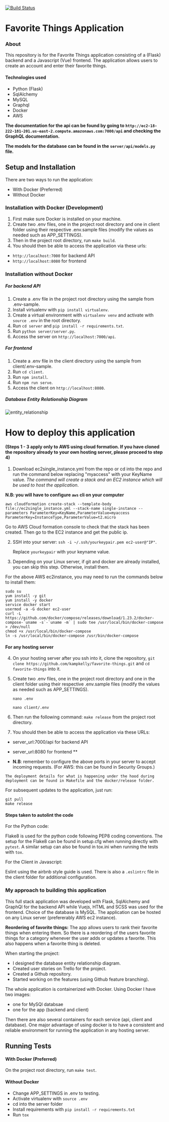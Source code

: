 [![Build Status](https://travis-ci.com/kampkelly/favorite-things.svg?branch=develop)](https://travis-ci.com/kampkelly/favorite-things)

# Favorite Things Application

### About

This repository is for the Favorite Things application consisting of a  (Flask) backend and a Javascript (Vue) frontend. The application allows users to create an account and enter their favorite things.

#### Technologies used

- Python (Flask)
- SqlAlchemy
- MySQL
- Graphql
- Docker
- AWS

**The documentation for the api can be found by going to `http://ec2-18-222-181-201.us-east-2.compute.amazonaws.com:7000/api` and checking the GraphQL documentation.**

**The models for the database can be found in the `server/api/models.py` file.**

## Setup and Installation

There are two ways to run the application:

- With Docker (Preferred)
- Without Docker

### Installation with Docker (Development)

1. First make sure Docker is installed on your machine.
2. Create two .env files, one in the project root directory and one in client folder using their respective .env.sample files (modify the values as needed such as APP_SETTINGS).
3. Then in the project root directory, run `make build`.
4. You should then be able to access the application via these urls:

- `http://localhost:7000` for backend API
- `http://localhost:8080` for frontend

### Installation without Docker

##### For backend API

1. Create a .env file in the project root directory using the sample from .env-sample.
2. Install virtualenv with `pip install virtualenv`.
3. Create a virtual environment with `virtualenv venv` and activate with `source .env` in the root directory.
4. Run `cd server` and `pip install -r requirements.txt`.
5. Run `python server/server.py`.
6. Access the server on `http://localhost:7000/api`.

##### For frontend

1. Create a .env file in the client directory using the sample from client/.env-sample.
2. Run `cd client`.
3. Run `npm install`.
4. Run `npm run serve`.
5. Access the client on `http://localhost:8080`.

##### Database Entity Relationship Diagram

![entity_relationship](entity_relationship_diagram.png)

# How to deploy this application

#### (Steps 1 - 3 apply only to AWS using cloud formation. If you have cloned the repository already to your own hosting server, please proceed to step 4)

1. Download ec2single_instance.yml from the repo or cd into the repo and run the command below replacing "myaccess" with your KeyName value. *The command will create a stack and an EC2 instance which will be used to host the application*.

**N.B: you will have to configure `aws` cli on your computer**

```
aws cloudformation create-stack --template-body file://ec2single_instance.yml --stack-name single-instance --parameters ParameterKey=KeyName,ParameterValue=myaccess ParameterKey=InstanceType,ParameterValue=t2.micro
```

Go to AWS Cloud formation console to check that the stack has been created. Then go to the EC2 instance and get the public ip.

2. SSH into your server: `ssh -i ~/.ssh/yourkeypair.pem ec2-user@"IP"`.

    Replace `yourkeypair` with your keyname value.

3. Depending on your Linux server, if git and docker are already installed, you can skip this step. Otherwise, install them.

For the above AWS ec2instance, you may need to run the commands below to install them:

 ```
sudo su
yum install -y git
yum install -y docker
service docker start
usermod -a -G docker ec2-user
curl -L https://github.com/docker/compose/releases/download/1.23.2/docker-compose-`uname -s`-`uname -m` | sudo tee /usr/local/bin/docker-compose > /dev/null
chmod +x /usr/local/bin/docker-compose
ln -s /usr/local/bin/docker-compose /usr/bin/docker-compose
```

#### For any hosting server

4. On your hosting server after you ssh into it, clone the repository, `git clone https://github.com/kampkelly/favorite-things.git` and `cd favorite-things` into it.

5. Create two .env files, one in the project root directory and one in the client folder using their respective .env.sample files (modify the values as needed such as APP_SETTINGS).

    `nano .env`

    `nano client/.env`
6. Then run the following command: `make release` from the project root directory.

7. You should then be able to access the application via these URLs:

- server_url:7000/api for backend API

- server_url:8080 for frontend
**
- **N.B**: remember to configure the above ports in your server to accept incoming requests. (For AWS: this can be found in Security Groups.)

```
The deployment details for what is happening under the hood during deployment can be found in Makefile and the docker/release folder.
```

For subsequent updates to the application, just run:

```
git pull
make release
```

#### Steps taken to autolint the code

For the Python code:

 Flake8 is used for the python code following PEP8 coding conventions. The setup for the Flake8 can be found in setup.cfg when running directly with `pytest`. A similar setup can also be found in tox.ini when running the tests with `tox`.

For the Client in Javascript:

Eslint using the airbnb style guide is used. There is also a `.eslintrc` file in the client folder for additional configuration.

### My approach to building this application

This full stack application was developed with Flask, SqlAlchemy and GraphQl for the backend API while Vuejs, HTML and SCSS was used for the frontend. Choice of the database is MySQL. The application can be hosted on any Linux server (prefererably AWS ec2 instance).

**Reordering of favorite things:**
The app allows users to rank their favorite things when entering them. So there is a reordering of the users favorite things for a category whenever the user adds or updates a favorite. This also happens when a favorite thing is deleted.

When starting the project:

- I designed the database entity relationship diagram.
- Created user stories on Trello for the project.
- Created a Github repository.
- Started working on the features (using Github feature branching).

The whole application is containerized with Docker.
Using Docker I have two images:

- one for MySQl databsae
- one for the app (backend and client)

Then there are also several containers for each service (api, client and database).
One major advantage of using docker is to have a consistent and reliable environment for running the application in any hosting server.

## Running Tests

#### With Docker (Preferred)

On the project root directory, run `make test`.

#### Without Docker

- Change APP_SETTINGS in .env to testing.
- Activate virtualenv with `source .env`
- cd into the server folder
- Install requirements with `pip install -r requirements.txt`
- Run `tox`
